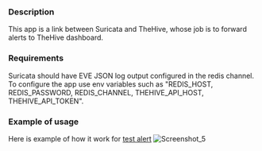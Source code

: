 ### Description
This app is a link between Suricata and TheHive, whose job is to forward alerts to TheHive dashboard.
### Requirements
Suricata should have EVE JSON log output configured in the redis channel. 
To configure the app use env variables such as "REDIS_HOST, REDIS_PASSWORD, REDIS_CHANNEL, THEHIVE_API_HOST, THEHIVE_API_TOKEN".
### Example of usage
Here is example of how it work for [test alert](https://docs.suricata.io/en/suricata-6.0.9/quickstart.html#alerting)
![Screenshot_5](https://github.com/akella44/TheHiveSender/assets/61851015/bcf76fa8-4745-44a8-bdd3-7bff924c4657)

